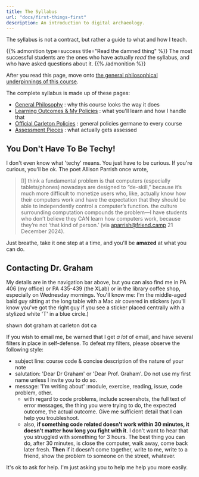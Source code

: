 ```yaml
---
title: The Syllabus
url: "docs/first-things-first"
description: An introduction to digital archaeology.
---
```


The syllabus is not a contract, but rather a guide to what and how I teach.

{{% admonition type=success title="Read the damned thing" %}}
The most successful students are the ones who have actually _read_ the syllabus, and who have asked questions about it.
{{% /admonition %}}

After you read this page, move onto [the general philosophical underpinnings of this course](syllabus-2).

The complete syllabus is made up of these pages:

+ [General Philosophy](syllabus-2) : why this course looks the way it does
+ [Learning Outcomes & My Policies](syllabus-3) : what you'll learn and how I handle that
+ [Official Carleton Policies](syllabus-4) : general policies germane to every course
+ [Assessment Pieces](assessment) : what actually gets assessed

## You Don't Have To Be Techy!

I don't even know what 'techy' means. You just have to be curious. If you're curious, you'll be ok. The poet Allison Parrish once wrote,

> [I] think a fundamental problem is that computers (especially tablets/phones) nowadays are designed to “de-skill,” because it’s much more difficult to monetize users who, like, actually know how their computers work and have the expectation that they should be able to independently control a computer’s function. the culture surrounding computation compounds the problem—I have students who don’t believe they CAN learn how computers work, because they’re not ‘that kind of person.’ (via aparrish@friend.camp 21 December 2024).

Just breathe, take it one step at a time, and you'll be **amazed** at what you can do.

## Contacting Dr. Graham

My details are in the navigation bar above, but you can also find me in PA 406 (my office) or PA 435-439 (the XLab) or in the library coffee shop, especially on Wednesday mornings. You'll know me: I'm the middle-aged bald guy sitting at the long table with a Mac air covered in stickers (you'll know you've got the right guy if you see a sticker placed centrally with a stylized white 'T' in a blue circle.) 

shawn dot graham at carleton dot ca

If you wish to email me, be warned that I get *a lot* of email, and have several filters in place in self-defense. To defeat my filters, please observe the following style:

- subject line: course code & concise description of the nature of your note
- salutation: 'Dear Dr Graham' or 'Dear Prof. Graham'. Do not use my first name unless I invite you to do so. 
- message: 'I'm writing about' :module, exercise, reading, issue, code problem, other.
	- with regard to code problems, include screenshots, the full text of error messages, the thing you were trying to do, the expected outcome, the actual outcome. Give me sufficient detail that I can help you troubleshoot.
	- also, **if something code related doesn't work within 30 minutes, it doesn't matter how long you fight with it**. I don't want to hear that you struggled with something for 3 hours. The best thing you can do, after 30 minutes, is close the computer, walk away, come back later fresh. **Then** if it doesn't come together, write to me, write to a friend, show the problem to someone on the street, whatever. 

It's ok to ask for help. I'm just asking you to help me help you more easily.